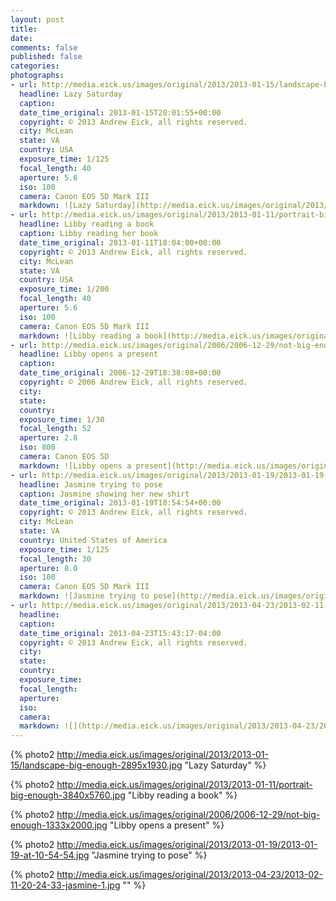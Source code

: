 ```yaml
---
layout: post
title:
date:
comments: false
published: false
categories:
photographs:
- url: http://media.eick.us/images/original/2013/2013-01-15/landscape-big-enough-2895x1930.jpg
  headline: Lazy Saturday
  caption: 
  date_time_original: 2013-01-15T20:01:55+00:00
  copyright: © 2013 Andrew Eick, all rights reserved.
  city: McLean
  state: VA
  country: USA
  exposure_time: 1/125
  focal_length: 40
  aperture: 5.6
  iso: 100
  camera: Canon EOS 5D Mark III
  markdown: ![Lazy Saturday](http://media.eick.us/images/original/2013/2013-01-15/landscape-big-enough-2895x1930.jpg)
- url: http://media.eick.us/images/original/2013/2013-01-11/portrait-big-enough-3840x5760.jpg
  headline: Libby reading a book
  caption: Libby reading her book
  date_time_original: 2013-01-11T18:04:00+00:00
  copyright: © 2013 Andrew Eick, all rights reserved.
  city: McLean
  state: VA
  country: USA
  exposure_time: 1/200
  focal_length: 40
  aperture: 5.6
  iso: 100
  camera: Canon EOS 5D Mark III
  markdown: ![Libby reading a book](http://media.eick.us/images/original/2013/2013-01-11/portrait-big-enough-3840x5760.jpg)
- url: http://media.eick.us/images/original/2006/2006-12-29/not-big-enough-1333x2000.jpg
  headline: Libby opens a present
  caption: 
  date_time_original: 2006-12-29T18:38:08+00:00
  copyright: © 2006 Andrew Eick, all rights reserved.
  city: 
  state: 
  country: 
  exposure_time: 1/30
  focal_length: 52
  aperture: 2.8
  iso: 800
  camera: Canon EOS 5D
  markdown: ![Libby opens a present](http://media.eick.us/images/original/2006/2006-12-29/not-big-enough-1333x2000.jpg)
- url: http://media.eick.us/images/original/2013/2013-01-19/2013-01-19-at-10-54-54.jpg
  headline: Jasmine trying to pose
  caption: Jasmine showing her new shirt
  date_time_original: 2013-01-19T10:54:54+00:00
  copyright: © 2013 Andrew Eick, all rights reserved.
  city: McLean
  state: VA
  country: United States of America
  exposure_time: 1/125
  focal_length: 30
  aperture: 8.0
  iso: 100
  camera: Canon EOS 5D Mark III
  markdown: ![Jasmine trying to pose](http://media.eick.us/images/original/2013/2013-01-19/2013-01-19-at-10-54-54.jpg)
- url: http://media.eick.us/images/original/2013/2013-04-23/2013-02-11-20-24-33-jasmine-1.jpg
  headline: 
  caption: 
  date_time_original: 2013-04-23T15:43:17-04:00
  copyright: © 2013 Andrew Eick, all rights reserved.
  city: 
  state: 
  country: 
  exposure_time: 
  focal_length: 
  aperture: 
  iso: 
  camera: 
  markdown: ![](http://media.eick.us/images/original/2013/2013-04-23/2013-02-11-20-24-33-jasmine-1.jpg)
---
```


{% photo2 http://media.eick.us/images/original/2013/2013-01-15/landscape-big-enough-2895x1930.jpg "Lazy Saturday" %}

{% photo2 http://media.eick.us/images/original/2013/2013-01-11/portrait-big-enough-3840x5760.jpg "Libby reading a book" %}

{% photo2 http://media.eick.us/images/original/2006/2006-12-29/not-big-enough-1333x2000.jpg "Libby opens a present" %}

{% photo2 http://media.eick.us/images/original/2013/2013-01-19/2013-01-19-at-10-54-54.jpg "Jasmine trying to pose" %}

{% photo2 http://media.eick.us/images/original/2013/2013-04-23/2013-02-11-20-24-33-jasmine-1.jpg "" %}
